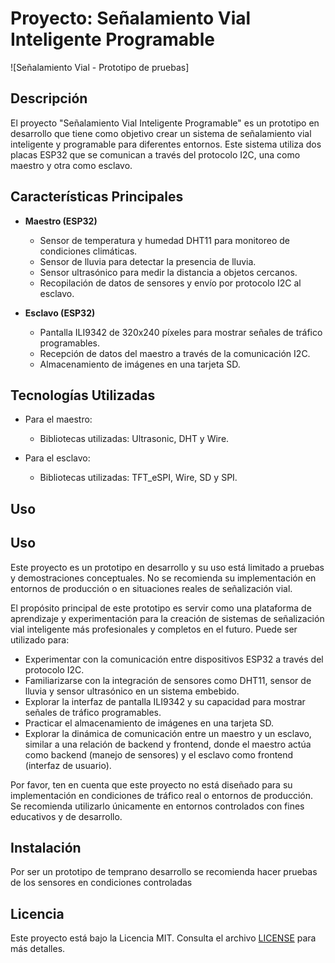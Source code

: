 # Proyecto: Señalamiento Vial Inteligente Programable

![Señalamiento Vial - Prototipo de pruebas]

## Descripción

El proyecto "Señalamiento Vial Inteligente Programable" es un prototipo en desarrollo que tiene como objetivo crear un sistema de señalamiento vial inteligente y programable para diferentes entornos. Este sistema utiliza dos placas ESP32 que se comunican a través del protocolo I2C, una como maestro y otra como esclavo.

## Características Principales

- **Maestro (ESP32)**
  - Sensor de temperatura y humedad DHT11 para monitoreo de condiciones climáticas.
  - Sensor de lluvia para detectar la presencia de lluvia.
  - Sensor ultrasónico para medir la distancia a objetos cercanos.
  - Recopilación de datos de sensores y envío por protocolo I2C al esclavo.
  
- **Esclavo (ESP32)**
  - Pantalla ILI9342 de 320x240 píxeles para mostrar señales de tráfico programables.
  - Recepción de datos del maestro a través de la comunicación I2C.
  - Almacenamiento de imágenes en una tarjeta SD.
  
## Tecnologías Utilizadas

- Para el maestro:
  - Bibliotecas utilizadas: Ultrasonic, DHT y Wire.

- Para el esclavo:
  - Bibliotecas utilizadas: TFT_eSPI, Wire, SD y SPI.

## Uso

## Uso

Este proyecto es un prototipo en desarrollo y su uso está limitado a pruebas y demostraciones conceptuales. No se recomienda su implementación en entornos de producción o en situaciones reales de señalización vial.

El propósito principal de este prototipo es servir como una plataforma de aprendizaje y experimentación para la creación de sistemas de señalización vial inteligente más profesionales y completos en el futuro. Puede ser utilizado para:

- Experimentar con la comunicación entre dispositivos ESP32 a través del protocolo I2C.
- Familiarizarse con la integración de sensores como DHT11, sensor de lluvia y sensor ultrasónico en un sistema embebido.
- Explorar la interfaz de pantalla ILI9342 y su capacidad para mostrar señales de tráfico programables.
- Practicar el almacenamiento de imágenes en una tarjeta SD.
- Explorar la dinámica de comunicación entre un maestro y un esclavo, similar a una relación de backend y frontend, donde el maestro actúa como backend (manejo de sensores) y el esclavo como frontend (interfaz de usuario).

Por favor, ten en cuenta que este proyecto no está diseñado para su implementación en condiciones de tráfico real o entornos de producción. Se recomienda utilizarlo únicamente en entornos controlados con fines educativos y de desarrollo.

## Instalación

Por ser un prototipo de temprano desarrollo se recomienda hacer pruebas de los sensores en condiciones controladas

## Licencia

Este proyecto está bajo la Licencia MIT. Consulta el archivo [LICENSE](LICENSE) para más detalles.
